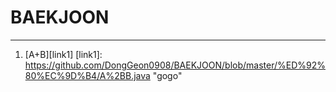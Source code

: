 # BAEKJOON

<hr/>

1. [A+B][link1] 
[link1]: https://github.com/DongGeon0908/BAEKJOON/blob/master/%ED%92%80%EC%9D%B4/A%2BB.java "gogo"
